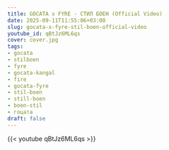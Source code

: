 ```yaml
---
title: GOCATA x FYRE - СТИЛ БОЕН (Official Video)
date: 2025-09-11T11:55:06+03:00
slug: gocata-x-fyre-stil-boen-official-video
youtube_id: qBtJz6ML6qs
cover: cover.jpg
tags:
- gocata
- stilboen
- fyre
- gocata-kangal
- fire
- gocata-fyre
- stil-boen
- still-boen
- boen-stil
- гоцата
draft: false
---
```


{{< youtube qBtJz6ML6qs >}}
